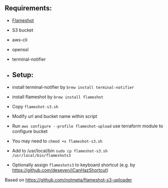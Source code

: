 ## Requirements:
- [Flameshot](https://github.com/flameshot-org/flameshot/)
- S3 bucket
- aws-cli
- openssl
- terminal-notifier

- ## Setup:
- install terminal-notifier by `brew install terminal-notifier`
- install flameshot by `brew install flameshot`
- Copy `flameshot-s3.sh`
- Modify url and bucket name within script
- Run `aws configure --profile flameshot-upload` use terraform module to configure bucket
- You may need to `chmod +x flameshot-s3.sh`
- Add to /usr/local/bin `sudo cp flameshot-s3.sh /usr/local/bin/flameshots3`
- Optionally assign `flameshots3` to keyboard shortcut (e.g. by https://github.com/deseven/iCanHazShortcut)

Based on https://github.com/notmeta/flameshot-s3-uploader
